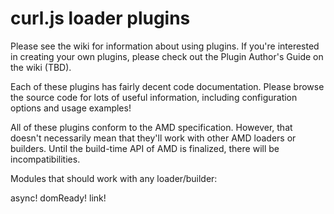 curl.js loader plugins
===

Please see the wiki for information about using plugins.  If you're interested
in creating your own plugins, please check out the Plugin Author's Guide
on the wiki (TBD).

Each of these plugins has fairly decent code documentation.  Please
browse the source code for lots of useful information, including configuration
options and usage examples!

All of these plugins conform to the AMD specification.  However, that
doesn't necessarily mean that they'll work with other AMD loaders or
builders.  Until the build-time API of AMD is finalized, there will be
incompatibilities.

Modules that should work with any loader/builder:

async!
domReady!
link!
